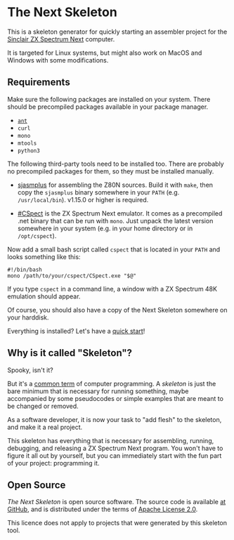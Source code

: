 # The Next Skeleton

This is a skeleton generator for quickly starting an assembler project for the [Sinclair ZX Spectrum Next](https://www.specnext.com/) computer.

It is targeted for Linux systems, but might also work on MacOS and Windows with some modifications.

## Requirements

Make sure the following packages are installed on your system. There should be precompiled packages available in your package manager.

* [`ant`](https://ant.apache.org/)
* `curl`
* `mono`
* `mtools`
* `python3`

The following third-party tools need to be installed too. There are probably no precompiled packages for them, so they must be installed manually.

* [sjasmplus](https://github.com/z00m128/sjasmplus) for assembling the Z80N sources. Build it with `make`, then copy the `sjasmplus` binary somewhere in your `PATH` (e.g. `/usr/local/bin`). v1.15.0 or higher is required.

* [#CSpect](http://dailly.blogspot.com/) is the ZX Spectrum Next emulator. It comes as a precompiled .net binary that can be run with `mono`. Just unpack the latest version somewhere in your system (e.g. in your home directory or in `/opt/cspect`).

Now add a small bash script called `cspect` that is located in your `PATH` and looks something like this:

```
#!/bin/bash
mono /path/to/your/cspect/CSpect.exe "$@"
```

If you type `cspect` in a command line, a window with a ZX Spectrum 48K emulation should appear.

Of course, you should also have a copy of the Next Skeleton somewhere on your harddisk.

Everything is installed? Let's have a [quick start](start.md)!

## Why is it called "Skeleton"?

Spooky, isn't it?

But it's a [common term](https://en.wikipedia.org/wiki/Skeleton_(computer_programming)) of computer programming. A _skeleton_ is just the bare minimum that is necessary for running something, maybe accompanied by some pseudocodes or simple examples that are meant to be changed or removed.

As a software developer, it is now your task to "add flesh" to the skeleton, and make it a real project.

This skeleton has everything that is necessary for assembling, running, debugging, and releasing a ZX Spectrum Next program. You won't have to figure it all out by yourself, but you can immediately start with the fun part of your project: programming it.

## Open Source

_The Next Skeleton_ is open source software. The source code is available [at GitHub](https://github.com/shred/nextskeleton), and is distributed under the terms of [Apache License 2.0](https://www.apache.org/licenses/LICENSE-2.0).

This licence does not apply to projects that were generated by this skeleton tool.
